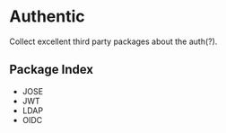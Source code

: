 # Authentic
Collect excellent third party packages about the auth(?).

## Package Index
  - JOSE
  - JWT
  - LDAP
  - OIDC
